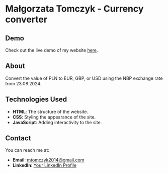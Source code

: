 # Małgorzata Tomczyk - Currency converter

## Demo
Check out the live demo of my website [here](https://malgorzatatomczyk.github.io/currency-converter.github.io/). 

## About
Convert the value of PLN to EUR, GBP, or USD using the NBP exchange rate from 23.08.2024.

## Technologies Used
- **HTML**: The structure of the website.
- **CSS**: Styling the appearance of the site.
- **JavaScript**: Adding interactivity to the site.

## Contact
You can reach me at:
- **Email**: mtomczyk2014@gmail.com
- **LinkedIn**: [Your LinkedIn Profile](www.linkedin.com/in/malgorzata-tomczyk)
